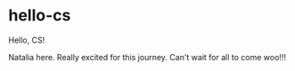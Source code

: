 # hello-cs
Hello, CS!

Natalia here. Really excited for this journey. Can't wait for all to come woo!!!
